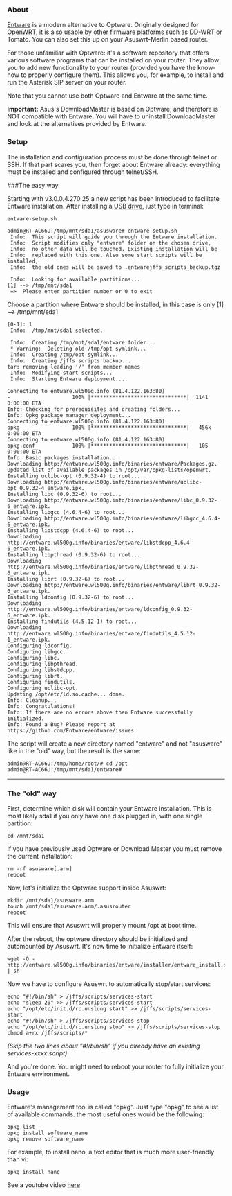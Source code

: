 ### About
[Entware](http://entware.wl500g.info) is a modern alternative to Optware.  Originally designed for OpenWRT, it is also usable by other firmware platforms such as DD-WRT or Tomato.  You can also set this up on your Asuswrt-Merlin based router.

For those unfamiliar with Optware: it's a software repository that offers various software programs that can be installed on your router.  They allow you to add new functionality to your router (provided you have the know-how to properly configure them).  This allows you, for example, to install and run the Asterisk SIP server on your router.

Note that you cannot use both Optware and Entware at the same time.

**Important:** Asus's DownloadMaster is based on Optware, and therefore is NOT compatible with Entware.  You will have to uninstall DownloadMaster and look at the alternatives provided by Entware.


### Setup

The installation and configuration process must be done through telnet or SSH.  If that part scares you, then forget about Entware already: everything must be installed and configured through telnet/SSH.

###The easy way

Starting with v3.0.0.4.270.25 a new script has been introduced to facilitate Entware installation. After installing a [USB drive](https://github.com/Entware/entware/wiki/USB-Storage-setup), just type in terminal:
```
entware-setup.sh
```

```
admin@RT-AC66U:/tmp/mnt/sda1/asusware# entware-setup.sh
 Info:  This script will guide you through the Entware installation.
 Info:  Script modifies only "entware" folder on the chosen drive,
 Info:  no other data will be touched. Existing installation will be
 Info:  replaced with this one. Also some start scripts will be installed,
 Info:  the old ones will be saved to .entwarejffs_scripts_backup.tgz

 Info:  Looking for available partitions...
[1] --> /tmp/mnt/sda1
 =>  Please enter partition number or 0 to exit
```
Choose a partition where Entware should be installed, in this case is only [1] --> /tmp/mnt/sda1
```
[0-1]: 1
 Info:  /tmp/mnt/sda1 selected.

 Info:  Creating /tmp/mnt/sda1/entware folder...
 * Warning:  Deleting old /tmp/opt symlink...
 Info:  Creating /tmp/opt symlink...
 Info:  Creating /jffs scripts backup...
tar: removing leading '/' from member names
 Info:  Modifying start scripts...
 Info:  Starting Entware deployment....

Connecting to entware.wl500g.info (81.4.122.163:80)
-                    100% |*******************************|  1141   0:00:00 ETA
Info: Checking for prerequisites and creating folders...
Info: Opkg package manager deployment...
Connecting to entware.wl500g.info (81.4.122.163:80)
opkg                 100% |*******************************|   456k  0:00:00 ETA
Connecting to entware.wl500g.info (81.4.122.163:80)
opkg.conf            100% |*******************************|   105   0:00:00 ETA
Info: Basic packages installation...
Downloading http://entware.wl500g.info/binaries/entware/Packages.gz.
Updated list of available packages in /opt/var/opkg-lists/openwrt.
Installing uclibc-opt (0.9.32-4) to root...
Downloading http://entware.wl500g.info/binaries/entware/uclibc-opt_0.9.32-4_entware.ipk.
Installing libc (0.9.32-6) to root...
Downloading http://entware.wl500g.info/binaries/entware/libc_0.9.32-6_entware.ipk.
Installing libgcc (4.6.4-6) to root...
Downloading http://entware.wl500g.info/binaries/entware/libgcc_4.6.4-6_entware.ipk.
Installing libstdcpp (4.6.4-6) to root...
Downloading http://entware.wl500g.info/binaries/entware/libstdcpp_4.6.4-6_entware.ipk.
Installing libpthread (0.9.32-6) to root...
Downloading http://entware.wl500g.info/binaries/entware/libpthread_0.9.32-6_entware.ipk.
Installing librt (0.9.32-6) to root...
Downloading http://entware.wl500g.info/binaries/entware/librt_0.9.32-6_entware.ipk.
Installing ldconfig (0.9.32-6) to root...
Downloading http://entware.wl500g.info/binaries/entware/ldconfig_0.9.32-6_entware.ipk.
Installing findutils (4.5.12-1) to root...
Downloading http://entware.wl500g.info/binaries/entware/findutils_4.5.12-1_entware.ipk.
Configuring ldconfig.
Configuring libgcc.
Configuring libc.
Configuring libpthread.
Configuring libstdcpp.
Configuring librt.
Configuring findutils.
Configuring uclibc-opt.
Updating /opt/etc/ld.so.cache... done.
Info: Cleanup...
Info: Congratulations!
Info: If there are no errors above then Entware successfully initialized.
Info: Found a Bug? Please report at https://github.com/Entware/entware/issues
```
The script will create a new directory named "entware" and not "asusware" like in the "old" way, but the result is the same:
```
admin@RT-AC66U:/tmp/home/root/# cd /opt
admin@RT-AC66U:/tmp/mnt/sda1/entware# 
```
***

### The "old" way
First, determine which disk will contain your Entware installation.  This is most likely sda1 if you only have one disk plugged in, with one single partition:

```
cd /mnt/sda1
```

If you have previously used Optware or Download Master you must remove the current installation:

```
rm -rf asusware[.arm]
reboot
```

Now, let's initialize the Optware support inside Asuswrt:

```
mkdir /mnt/sda1/asusware.arm
touch /mnt/sda1/asusware.arm/.asusrouter
reboot
```

This will ensure that Asuswrt will properly mount /opt at boot time.

After the reboot, the optware directory should be initialized and automounted by Asuswrt.  It's now time to initialize Entware itself:

```shell
wget -O - http://entware.wl500g.info/binaries/entware/installer/entware_install.sh | sh
```

Now we have to configure Asuswrt to automatically stop/start services:

```
echo "#!/bin/sh" > /jffs/scripts/services-start
echo "sleep 20" >> /jffs/scripts/services-start
echo "/opt/etc/init.d/rc.unslung start" >> /jffs/scripts/services-start
echo "#!/bin/sh" > /jffs/scripts/services-stop
echo "/opt/etc/init.d/rc.unslung stop" >> /jffs/scripts/services-stop
chmod a+rx /jffs/scripts/*
```
_(Skip the two lines about "#!/bin/sh" if you already have an existing services-xxxx script)_

And you're done.  You might need to reboot your router to fully initialize your Entware environment.


### Usage
Entware's management tool is called "opkg".  Just type "opkg" to see a list of available commands.  the most useful ones would be the following:

```
opkg list
opkg install software_name
opkg remove software_name
```

For example, to install nano, a text editor that is much more user-friendly than vi:

```
opkg install nano
```
See a youtube video [here](http://www.youtube.com/watch?v=WhlzW_Fl1KA&feature=youtu.be)